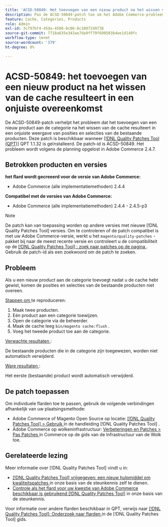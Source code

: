 ```yaml
---
title: 'ACSD-50849: Het toevoegen van een nieuw product na het wissen van de cache resulteert in een onjuiste overeenkomst'
description: Pas de ACSD-50849-patch toe om het Adobe Commerce-probleem te verhelpen, waarbij het toevoegen van een nieuw product aan de categorie na het wissen van de cache resulteert in een onjuiste weergave van posities en selecties van de bestaande producten.
feature: Cache, Categories, Products
role: Admin
exl-id: 3c797bf4-45da-4500-8c06-8c1007249738
source-git-commit: 7718a835e343ae7da9ff79f690503b4ee1d140fc
workflow-type: tm+mt
source-wordcount: '379'
ht-degree: 0%

---
```


# ACSD-50849: het toevoegen van een nieuw product na het wissen van de cache resulteert in een onjuiste overeenkomst

De ACSD-50849-patch verhelpt het probleem dat het toevoegen van een nieuw product aan de categorie na het wissen van de cache resulteert in een onjuiste weergave van posities en selecties van de bestaande producten. Deze patch is beschikbaar wanneer [[!DNL Quality Patches Tool (QPT)]](/help/announcements/adobe-commerce-announcements/magento-quality-patches-released-new-tool-to-self-serve-quality-patches.md) QPT 1.1.32 is geïnstalleerd. De patch-id is ACSD-50849. Het probleem wordt volgens de planning opgelost in Adobe Commerce 2.4.7.

## Betrokken producten en versies

**het flard wordt gecreeerd voor de versie van Adobe Commerce:**

* Adobe Commerce (alle implementatiemethoden) 2.4.4

**Compatibel met de versies van Adobe Commerce:**

* Adobe Commerce (alle implementatiemethoden) 2.4.4 - 2.4.5-p3

>[!NOTE]
>
>De patch kan van toepassing worden op andere versies met nieuwe [!DNL Quality Patches Tool] versies. Om te controleren of de patch compatibel is met uw Adobe Commerce-versie, werkt u het `magento/quality-patches` -pakket bij naar de meest recente versie en controleert u de compatibiliteit op de [[!DNL Quality Patches Tool] : zoek naar patches op de pagina ](https://experienceleague.adobe.com/tools/commerce-quality-patches/index.html?lang=nl-NL) . Gebruik de patch-id als een zoekwoord om de patch te zoeken.

## Probleem

Als u een nieuw product aan de categorie toevoegt nadat u de cache hebt gewist, komen de posities en selecties van de bestaande producten niet overeen.

<u> Stappen om </u> te reproduceren:

1. Maak twee producten.
1. Eén product aan een categorie toewijzen.
1. Open de categorie via de beheerder.
1. Maak de cache leeg `bin/magento cache:flush` .
1. Voeg het tweede product toe aan de categorie.

<u> Verwachte resultaten </u>:

De bestaande producten die in de categorie zijn toegewezen, worden niet automatisch verwijderd.

<u> Ware resultaten </u>:

Het eerste (bestaande) product wordt automatisch verwijderd.

## De patch toepassen

Om individuele flarden toe te passen, gebruik de volgende verbindingen afhankelijk van uw plaatsingsmethode:

* Adobe Commerce of Magento Open Source op locatie: [[!DNL Quality Patches Tool]  > Gebruik ](https://experienceleague.adobe.com/docs/commerce-operations/tools/quality-patches-tool/usage.html?lang=nl-NL) in de handleiding [!DNL Quality Patches Tool] .
* Adobe Commerce op wolkeninfrastructuur: [ Verbeteringen en Patches > Pas Patches ](https://experienceleague.adobe.com/docs/commerce-cloud-service/user-guide/develop/upgrade/apply-patches.html?lang=nl-NL) in Commerce op de gids van de Infrastructuur van de Wolk toe.

## Gerelateerde lezing

Meer informatie over [!DNL Quality Patches Tool] vindt u in:

* [[!DNL Quality Patches Tool]  vrijgegeven: een nieuw hulpmiddel om kwaliteitspatches ](/help/announcements/adobe-commerce-announcements/magento-quality-patches-released-new-tool-to-self-serve-quality-patches.md) in onze basis van de steunkennis zelf te dienen.
* [ Controle als het flard voor uw kwestie van Adobe Commerce beschikbaar is gebruikend  [!DNL Quality Patches Tool]](/help/support-tools/patches-available-in-qpt-tool/check-patch-for-magento-issue-with-magento-quality-patches.md) in onze basis van de steunkennis.

Voor informatie over andere flarden beschikbaar in QPT, verwijs naar [[!DNL Quality Patches Tool]: Onderzoek naar flarden ](https://experienceleague.adobe.com/tools/commerce-quality-patches/index.html?lang=nl-NL) in de [!DNL Quality Patches Tool] gids.
